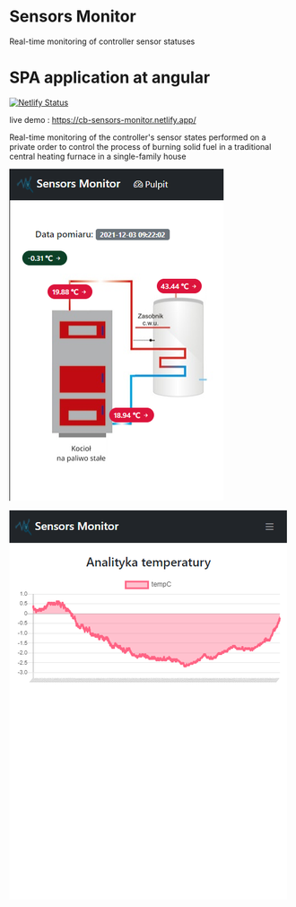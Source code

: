 # Sensors Monitor 
  Real-time monitoring of controller sensor statuses

# SPA application at angular

[![Netlify Status](https://api.netlify.com/api/v1/badges/74927ede-291c-482e-9a1c-bfb42e5dad3b/deploy-status)](https://app.netlify.com/sites/cb-sensors-monitor/deploys)

live demo : https://cb-sensors-monitor.netlify.app/

Real-time monitoring of the controller's sensor states 
performed on a private order to control the process of 
burning solid fuel in a traditional central heating 
furnace in a single-family house

![alt text](https://raw.githubusercontent.com/CrisBogucki/cb-sensors-monitor/master/assets/screen1.png?token=AFKKQ2GLXFAVEBA46RZ2JATBVHKZW)

![alt text](https://raw.githubusercontent.com/CrisBogucki/cb-sensors-monitor/master/assets/screen2.png?token=AFKKQ2B672S7YPBDAHYDZ2DBVHK3Y)
